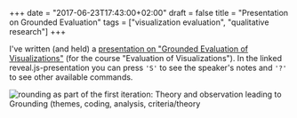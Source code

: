 
+++
date = "2017-06-23T17:43:00+02:00"
draft = false
title = "Presentation on Grounded Evaluation"
tags = ["visualization evaluation", "qualitative research"]
+++

I've written (and held) a [presentation on "Grounded Evaluation of Visualizations"](/grounded-evaluation-presentation/) (for the course "Evaluation of Visualizations"). In the linked reveal.js-presentation you can press `'S'` to see the speaker's notes and `'?'` to see other available commands.

![rounding as part of the first iteration: Theory and observation leading to Grounding (themes, coding, analysis, criteria/theory](/grounded-evaluation-presentation/figures/grounded_eval_flow_chart.svg)

<!--more-->
